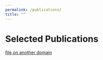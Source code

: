 ```yaml
---
permalink: /publications/
title: ""
---
```


# Selected Publications

[file on another domain](https://not-mademistakes.com/absolute-file.html)

